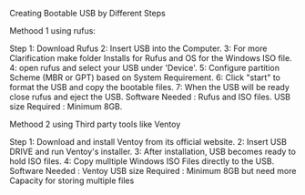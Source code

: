 Creating Bootable USB by Different Steps


Methood 1 using rufus:

Step 1: Download Rufus
     2: Insert USB into the Computer.
     3: For more Clarification make folder Installs for Rufus and OS for the Windows ISO file.
     4: open rufus and select your USB under 'Device'.
     5: Configure partition Scheme (MBR or GPT) based on System Requirement.
     6: Click "start" to format the USB and copy the bootable files.
     7: When the USB will be ready close rufus and eject the USB.
Software Needed : Rufus and ISO files.
USB size Required : Minimum 8GB.

Methood 2 using Third party tools like Ventoy

Step 1: Download and install Ventoy from its official website.
     2: Insert USB DRIVE and run Ventoy's installer.
     3: After installation, USB becomes ready to hold ISO files.
      4: Copy mulltiple Windows ISO Files directly to the USB.
Software Needed : Ventoy
USB size Required : Minimum 8GB but need more Capacity for storing multiple files

